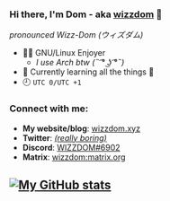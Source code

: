 ### Hi there, I'm Dom - aka [wizzdom][website] 👋
*pronounced Wizz-Dom (ウィズダム)*

- 🐃🐧 GNU/Linux Enjoyer 
  - *I use Arch btw (˵ ͡° ͜ʖ ͡°˵)*
- 🌱 Currently learning all the things 🤣
- 🕘 `UTC 0/UTC +1`

### Connect with me:

- **My website/blog**: [wizzdom.xyz][website]  
- **Twitter**: [ *(really boring)*][twitter]  
- **Discord**: [WIZZDOM#6902][discord]
- **Matrix**: [wizzdom:matrix.org][matrix]

[![My GitHub stats](https://github-readme-stats.vercel.app/api?username=wizzdom&show_icons=true&theme=dark&hide_border=true&hide=prs,contribs&count_private=true)](https://github.com/wizzdom)
---

[website]: https://wizzdom.xyz
[twitter]: https://twitter.com/Wizzdom03
[linkedin]: https://www.linkedin.com/in/dominic-connor-16096b194/
[discord]: https://discord.com/users/277551134154162177
[matrix]: https://matrix.to/#/@wizzdom:matrix.org
[gitlab]: https://gitlab.com/wizzdom
